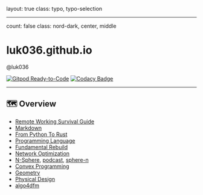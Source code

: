 layout: true
class: typo, typo-selection

---

count: false
class: nord-dark, center, middle

# luk036.github.io

@luk036

[![Gitpod Ready-to-Code](https://img.shields.io/badge/Gitpod-Ready--to--Code-blue?logo=gitpod)](https://gitpod.io/#https://github.com/luk036/luk036.github.io)
[![Codacy Badge](https://api.codacy.com/project/badge/Grade/8f6a673d3177482b9b1d7b77995f0844)](https://app.codacy.com/app/luk036/luk036.github.io?utm_source=github.com&utm_medium=referral&utm_content=luk036/luk036.github.io&utm_campaign=badger)

---

## 🗺️ Overview

- [Remote Working Survival Guide](flows/index.html)
- [Markdown](markdown/index.html)
- [From Python To Rust](rust_by_examples/index.html)
- [Programming Language](proglang/index.html)
- [Fundamental Rebuild](fun/index.html)
- [Network Optimization](net_optim/quickstart.html)
- [N-Sphere](n_sphere/intro.pdf), [podcast](https://podlm.ai/zh/ai-podcast/2dfo5um2hpw4gp), [sphere-n](https://luk036.github.io/sphere-n)
- [Convex Programming](cvx/index.html)
- [Geometry](projgeom/index.html)
- [Physical Design](phys_des/index.html)
- [algo4dfm](algo4dfm/index.html)
